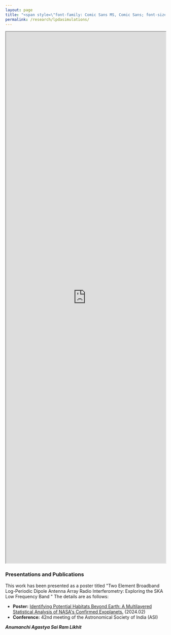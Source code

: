 ```yaml
---
layout: page
title: "<span style=\"font-family: Comic Sans MS, Comic Sans; font-size:32px;\"> Two Element Log Periodic Dipole Antenna Array </span> "
permalink: /research/lpdasimulations/
--- 
```

<iframe src="https://astropi-b.github.io/ASI2024_35.pdf" width="100%" height="1670px"></iframe>


### Presentations and Publications

This work has been presented as a poster titled "Two Element Broadband Log-Periodic Dipole Antenna Array Radio Interferometry: Exploring the SKA Low Frequency Band
" The details are as follows:

- **Poster:** [Identifying Potential Habitats Beyond Earth: A Multilayered Statistical Analysis of NASA's Confirmed Exoplanets.](https://ui.adsabs.harvard.edu/abs/2024asi..confP..01D/abstract) (2024.02)
- **Conference:** 42nd meeting of the Astronomical Society of India (ASI)

 
***Anumanchi Agastya Sai Ram Likhit***
